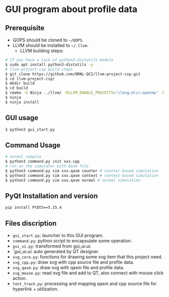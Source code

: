 # GUI program about profile data

## Prerequisite

+ QOPS should be cloned to `~/QOPS`.
+ LLVM should be installed to `~/.llvm`.
  + LLVM building steps:

```bash
# If you have a lack of python3-distutils module
$ sudo apt install python3-distutils -y
# llvm-project-csp build steps
$ git clone https://github.com/ORNL-QCI/llvm-project-csp.git
$ cd llvm-project-csp/
$ mkdir build
$ cd build
$ cmake -G Ninja ../llvm/ -DLLVM_ENABLE_PROJECTS="clang;mlir;openmp" -DLLVM_ENABLE_RUNTIMES="libcxx;libcxxabi;compiler-rt" -DLLVM_PARALLEL_LINK_JOBS=1 -DCMAKE_EXE_LINKER_FLAGS="-Wl,--reduce-memory-overheads -Wl,--hash-size=1024" -DCMAKE_BUILD_TYPE=RelWithDebInfo -DBUILD_SHARED_LIBS=ON -DLLVM_TARGETS_TO_BUILD=X86 -DLLVM_ENABLE_DUMP=ON -DCMAKE_INSTALL_PREFIX=$HOME/.llvm
$ ninja
$ ninja install
```

## GUI usage

```bash
$ python3 gui_start.py
```

## Command Usage

```bash
# normal compile
$ python3 command.py init xxx.cpp
# run on the simulator with Qasm file
$ python3 command.py sim xxx.qasm counter # counter-based simulation
$ python3 command.py sim xxx.qasm context # context-based simulation
$ python3 command.py sim xxx.qasm normal # normal simulation 
```

## PyQt Installation and version

```bash
pip install PtQt5==5.15.4
```

## Files discription

+ `gui_start.py`: launcher to this GUI program.
+ `command.py`: python script to encapsulate some operation.
+ `gui_ui.py`: transformed from gui_ui.ui.
+ `gui_ui.ui: auto generated by QT designer.
+ `svg_core.py`: functions for drawing some svg item that this project need.
+ `svg_cpp.py`: draw svg with cpp source file and profile data.
+ `svg_qasm.py`: draw svg with qasm file and profile data.
+ `svg_mouse.py`: read svg file and add to QT, also connect with mouse click action.
+ `text_track.py`: processing and mapping qasm and cpp source file for hyperlink + utilization.
